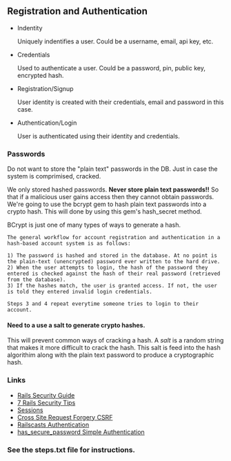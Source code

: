 ## Registration and Authentication
- Indentity

	Uniquely indentifies a user. Could be a username, email, api key, 
	etc.
- Credentials

	Used to authenticate a user. Could be a password, pin, public key, encrypted hash.
	
- Registration/Signup
    
    User identity is created with their credentials, email and password in this case.

-  Authentication/Login
    
    User is authenticated using their identity and credentials.

### Passwords
Do not want to store the "plain text" passwords in the DB. Just in case the system is comprimised, cracked.

We only stored hashed passwords. **Never store plain text passwords!!** So that if a malicious user gains access then they cannot obtain passwords. We're going to use the bcrypt gem to hash plain text passwords into a crypto hash. This will done by using this gem's hash_secret method.

BCrypt is just one of many types of ways to generate a hash.

    The general workflow for account registration and authentication in a hash-based account system is as follows:

    1) The password is hashed and stored in the database. At no point is the plain-text (unencrypted) password ever written to the hard drive.
    2) When the user attempts to login, the hash of the password they entered is checked against the hash of their real password (retrieved from the database).
    3) If the hashes match, the user is granted access. If not, the user is told they entered invalid login credentials.

    Steps 3 and 4 repeat everytime someone tries to login to their account.

#### Need to a use a salt to generate crypto hashes.
   
This will prevent common ways of cracking a hash. A *salt* is a random string that makes it more difficult to crack the hash. This salt is feed into the hash algorithim along with the plain text password to produce a cryptographic hash.

### Links
- [Rails Security Guide](http://guides.rubyonrails.org/security.html)
- [7 Rails Security Tips](http://railscasts.com/episodes/178-seven-security-tips)
- [Sessions](http://guides.rubyonrails.org/security.html#sessions)
- [Cross Site Request Forgery CSRF](http://guides.rubyonrails.org/security.html#cross-site-request-forgery-csrf)
- [Railscasts Authentication](http://railscasts.com/?tag_id=25&utf8=%E2%9C%93)
- [has_secure_password Simple Authentication](http://railscasts.com/episodes/270-authentication-in-rails-3-1)
### See the steps.txt file for instructions.
